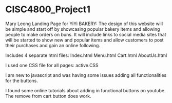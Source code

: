 # CISC4800_Project1

Mary Leong
Landing Page for YiYi BAKERY:
The design of this website will be simple and start off by showcasing popular bakery items and allowing people to make orders on buns. It will include links to social media sites that will be started to show new and popular items and allow customers to post their purchases and gain an online following.

Includes 4 separate html files:
Index.html
Menu.html
Cart.html
AboutUs.html

I used one CSS file for all pages: active.CSS

I am new to javascript and was having some issues adding all functionalities for
the buttons.

I found some online tutorials about adding in functional buttons on youtube.
The remove from cart button does work.
